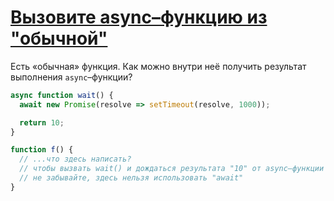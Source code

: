 # [Вызовите async–функцию из "обычной"](https://learn.javascript.ru/task/async-from-regular)

Есть «обычная» функция. Как можно внутри неё получить результат выполнения `async`–функции?

```js
async function wait() {
  await new Promise(resolve => setTimeout(resolve, 1000));

  return 10;
}

function f() {
  // ...что здесь написать?
  // чтобы вызвать wait() и дождаться результата "10" от async–функции
  // не забывайте, здесь нельзя использовать "await"
}
```
